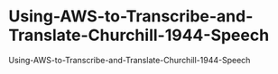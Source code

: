 # Using-AWS-to-Transcribe-and-Translate-Churchill-1944-Speech
 Using-AWS-to-Transcribe-and-Translate-Churchill-1944-Speech
